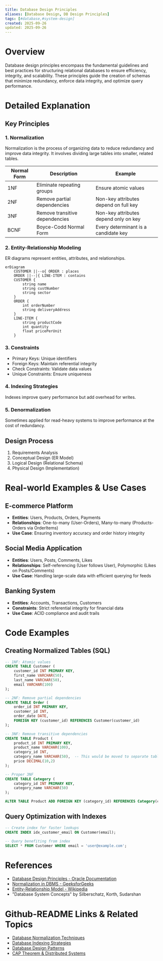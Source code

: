 ```yaml
---
title: Database Design Principles
aliases: [Database Design, DB Design Principles]
tags: [#database,#system-design]
created: 2025-09-26
updated: 2025-09-26
---
```


# Overview

Database design principles encompass the fundamental guidelines and best practices for structuring relational databases to ensure efficiency, integrity, and scalability. These principles guide the creation of schemas that minimize redundancy, enforce data integrity, and optimize query performance.

# Detailed Explanation

## Key Principles

### 1. Normalization
Normalization is the process of organizing data to reduce redundancy and improve data integrity. It involves dividing large tables into smaller, related tables.

| Normal Form | Description | Example |
|-------------|-------------|---------|
| 1NF | Eliminate repeating groups | Ensure atomic values |
| 2NF | Remove partial dependencies | Non-key attributes depend on full key |
| 3NF | Remove transitive dependencies | Non-key attributes depend only on key |
| BCNF | Boyce-Codd Normal Form | Every determinant is a candidate key |

### 2. Entity-Relationship Modeling
ER diagrams represent entities, attributes, and relationships.

```mermaid
erDiagram
    CUSTOMER ||--o{ ORDER : places
    ORDER ||--|{ LINE-ITEM : contains
    CUSTOMER {
        string name
        string custNumber
        string sector
    }
    ORDER {
        int orderNumber
        string deliveryAddress
    }
    LINE-ITEM {
        string productCode
        int quantity
        float pricePerUnit
    }
```

### 3. Constraints
- Primary Keys: Unique identifiers
- Foreign Keys: Maintain referential integrity
- Check Constraints: Validate data values
- Unique Constraints: Ensure uniqueness

### 4. Indexing Strategies
Indexes improve query performance but add overhead for writes.

### 5. Denormalization
Sometimes applied for read-heavy systems to improve performance at the cost of redundancy.

## Design Process
1. Requirements Analysis
2. Conceptual Design (ER Model)
3. Logical Design (Relational Schema)
4. Physical Design (Implementation)

# Real-world Examples & Use Cases

## E-commerce Platform
- **Entities**: Users, Products, Orders, Payments
- **Relationships**: One-to-many (User-Orders), Many-to-many (Products-Orders via OrderItems)
- **Use Case**: Ensuring inventory accuracy and order history integrity

## Social Media Application
- **Entities**: Users, Posts, Comments, Likes
- **Relationships**: Self-referencing (User follows User), Polymorphic (Likes on Posts/Comments)
- **Use Case**: Handling large-scale data with efficient querying for feeds

## Banking System
- **Entities**: Accounts, Transactions, Customers
- **Constraints**: Strict referential integrity for financial data
- **Use Case**: ACID compliance and audit trails

# Code Examples

## Creating Normalized Tables (SQL)

```sql
-- 1NF: Atomic values
CREATE TABLE Customer (
    customer_id INT PRIMARY KEY,
    first_name VARCHAR(50),
    last_name VARCHAR(50),
    email VARCHAR(100)
);

-- 2NF: Remove partial dependencies
CREATE TABLE Order (
    order_id INT PRIMARY KEY,
    customer_id INT,
    order_date DATE,
    FOREIGN KEY (customer_id) REFERENCES Customer(customer_id)
);

-- 3NF: Remove transitive dependencies
CREATE TABLE Product (
    product_id INT PRIMARY KEY,
    product_name VARCHAR(100),
    category_id INT,
    category_name VARCHAR(50),  -- This would be moved to separate table in 3NF
    price DECIMAL(10,2)
);

-- Proper 3NF
CREATE TABLE Category (
    category_id INT PRIMARY KEY,
    category_name VARCHAR(50)
);

ALTER TABLE Product ADD FOREIGN KEY (category_id) REFERENCES Category(category_id);
```

## Query Optimization with Indexes

```sql
-- Create index for faster lookups
CREATE INDEX idx_customer_email ON Customer(email);

-- Query benefiting from index
SELECT * FROM Customer WHERE email = 'user@example.com';
```

# References

- [Database Design Principles - Oracle Documentation](https://docs.oracle.com/en/database/)
- [Normalization in DBMS - GeeksforGeeks](https://www.geeksforgeeks.org/normalization-in-dbms/)
- [Entity-Relationship Model - Wikipedia](https://en.wikipedia.org/wiki/Entity%E2%80%93relationship_model)
- "Database System Concepts" by Silberschatz, Korth, Sudarshan

# Github-README Links & Related Topics

- [Database Normalization Techniques](./database-normalization-techniques/)
- [Database Indexing Strategies](./database-indexing-strategies/)
- [Database Design Patterns](./database-design-patterns/)
- [CAP Theorem & Distributed Systems](./cap-theorem-and-distributed-systems/)

